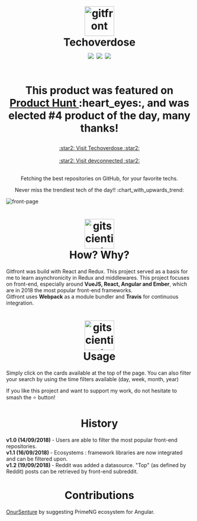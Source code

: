 <h1 align="center">
  	<img height="80" src="https://sendeyo.com/up/d/f30c064b15" alt="gitfront" /> <br> Techoverdose <br>
    <img align='center' src="https://img.shields.io/badge/version-1.3-brightgreen.svg"/>  
    <img align='center' src='https://img.shields.io/badge/status-up-brightgreen.svg'/>
    <img align='center' src='https://travis-ci.org/SCHKN/gitfront.svg?branch=master' /> <br> <br>
    <p align='center'> This product was featured on <a  href='https://www.producthunt.com/posts/tech-overdose'> Product Hunt </a> :heart_eyes:, and was elected #4 product of the day, many thanks! </p>
</h1>
<p align='center'>
<a  href='http://www.schkn.io'> :star2: Visit Techoverdose :star2: </a> <br> <br>
<a  href='http://devconnected.com'> :star2: Visit devconnected :star2: </a> <br> <br>
</p>

<p align='center'>Fetching the best repositories on GitHub, for your favorite techs.</p>
<p align='center'>Never miss the trendiest tech of the day!! :chart_with_upwards_trend:</p> 



<img align="center" src="https://i.imgur.com/1fXhynf.png" alt="front-page" />

<h1 align='center'>
  <img height='80' src='https://sendeyo.com/up/d/1140662d5f' alt='gitscientist' /> <br> How? Why? <br>
  
</h1>

Gitfront was build with React and Redux. This project served as a basis for me to learn asynchronicity in Redux and middlewares.
This project focuses on front-end, especially around <b>VueJS, React, Angular and Ember</b>, which are in 2018 the most popular front-end frameworks. <br>
Gitfront uses <b>Webpack</b> as a module bundler and <b>Travis</b> for continuous integration.

<h1 align='center'>
  <img height='80' src='https://sendeyo.com/up/d/15c12aad5b' alt='gitscientist' /> <br> Usage <br>
</h1>

Simply click on the cards available at the top of the page. You can also filter your search by using the time filters available (day, week, month, year)

If you like this project and want to support my work, do not hesitate to smash the :star: button!

<h1 align='center'> History </h1>

<b> v1.0 (14/09/2018) </b> - Users are able to filter the most popular front-end repositories. <br>
<b> v1.1 (16/09/2018) </b> - Ecosystems : framework libraries are now integrated and can be filtered upon. <br>
<b> v1.2 (19/09/2018) </b> - Reddit was added a datasource. "Top" (as defined by Reddit) posts can be retrieved by front-end subreddit.

<h1 align='center'> Contributions </h1>

<a href='https://github.com/onursenture'>OnurSenture</a> by suggesting PrimeNG ecosystem for Angular.

